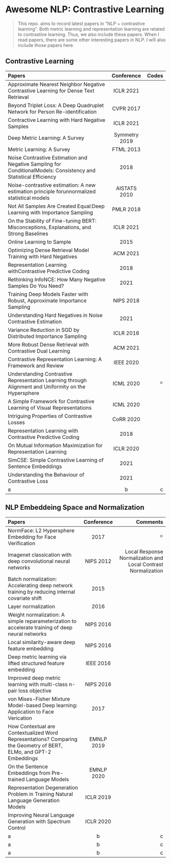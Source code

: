 # Awesome NLP: Contrastive Learning
> This repo. aims to record latest papers in "NLP + contrastive learning".
> Both metric learning and representation learning are related to contrastive learning. Thus, we also include these papers.
> When I read papers, there are some other interesting papers in NLP. I will also include those papers here.

## Contrastive Learning
| Papers | Conference | Codes |
| :----- | :-------: | ----: |
| Approximate Nearest Neighbor Negative Contrastive Learning for Dense Text Retrieval | ICLR 2021 |  |
| Beyond Triplet Loss: A Deep Quadruplet Network for Person Re-identification    | CVPR 2017      |      |
| Contractive Learning with Hard Negative Samples    | ICLR 2021      |      |
| Deep Metric Learning: A Survey    | Symmetry 2019      |      |
| Metric Learning: A Survey    | FTML 2013      |      |
| Noise Contrastive Estimation and Negative Sampling for ConditionalModels: Consistency and Statistical Efficiency    | 2018      |      |
| Noise-contrastive estimation: A new estimation principle forunnormalized statistical models    | AISTATS 2010      |      |
| Not All Samples Are Created Equal:Deep Learning with Importance Sampling    | PMLR 2018      |      |
| On the Stability of Fine-tuning BERT: Misconceptions, Explanations, and Strong Baselines    | ICLR 2021      |      |
| Online Learning to Sample    | 2015      |      |
| Optimizing Dense Retrieval Model Training with Hard Negatives    | ACM 2021      |      |
| Representation Learning withContrastive Predictive Coding    | 2018      |      |
| Rethinking InfoNCE: How Many Negative Samples Do You Need?    | 2021      |      |
| Training Deep Models Faster with Robust, Approximate Importance Sampling    | NIPS 2018      |      |
| Understanding Hard Negatives in Noise Contrastive Estimation    | 2021      |      |
| Variance Reduction in SGD by Distributed Importance Sampling    | ICLR 2016      |      |
| More Robust Dense Retrieval with Contrastive Dual Learning    | ACM 2021      |      |
| Contrastive Representation Learning: A Framework and Review    | IEEE 2020      |      |
| Understanding Contrastive Representation Learning through Alignment and Uniformity on the Hypersphere    | ICML 2020      | ⭐️     |
| A Simple Framework for Contrastive Learning of Visual Representations    | ICML 2020      |      |
| Intriguing Properties of Contrastive Losses    | CoRR 2020      |      |
| Representation Learning with Contrastive Predictive Coding    | 2018      |      |
| On Mutual Information Maximization for Representation Learning    | ICLR 2020      |      |
| SimCSE: Simple Contrastive Learning of Sentence Embeddings    | 2021      |      |
| Understanding the Behaviour of Contrastive Loss | 2021 | |
| a    | b      | c     |

## NLP Embeddeing Space and Normalization
| Papers | Conference | Comments |
| :----- | :-------: | ----: |
| NormFace: L2 Hypersphere Embedding for Face Verification    | 2017      | ⭐️     |
| Imagenet classication with deep convolutional neural networks    | NIPS 2012      |  Local Response Normalization and Local Contrast Normalization     |
| Batch normalization: Accelerating deep network training by reducing internal covariate shift    | 2015      |      |
| Layer normalization    | 2016      |       |
| Weight normalization: A simple reparameterization to accelerate training of deep neural networks    | NIPS 2016      |     |
| Local similarity-aware deep feature embedding    | NIPS 2016      |      |
| Deep metric learning via lifted structured feature embedding    | IEEE 2016      |      |
| Improved deep metric learning with multi-class n-pair loss objective    | NIPS 2016      |      |
| von Mises-Fisher Mixture Model-based Deep learning: Application to Face Verication    | 2017      |      |
| How Contextual are Contextualized Word Representations? Comparing the Geometry of BERT, ELMo, and GPT-2 Embeddings    | EMNLP 2019      |      |
| On the Sentence Embeddings from Pre-trained Language Models    | EMNLP 2020      |      |
| Representation Degeneration Problem in Training Natural Language Generation Models    | ICLR 2019      |      |
| Improving Neural Language Generation with Spectrum Control    | ICLR 2020      |      |
| a    | b      | c     |
| a    | b      | c     |
| a    | b      | c     |

